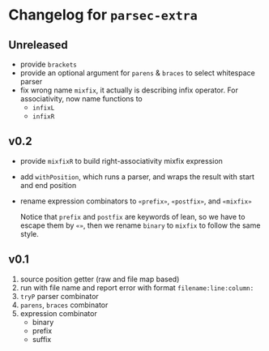# Changelog for `parsec-extra`

## Unreleased

- provide `brackets`
- provide an optional argument for `parens` & `braces` to select whitespace parser
- fix wrong name `mixfix`, it actually is describing infix operator. For associativity, now name functions to
  - `infixL`
  - `infixR`

## v0.2

- provide `mixfixR` to build right-associativity mixfix expression
- add `withPosition`, which runs a parser, and wraps the result with start and end position
- rename expression combinators to `«prefix»`, `«postfix»`, and `«mixfix»`

  Notice that `prefix` and `postfix` are keywords of lean, so we have to escape them by `«»`, then we rename `binary` to `mixfix` to follow the same style.

## v0.1

1. source position getter (raw and file map based)
2. run with file name and report error with format `filename:line:column:`
3. `tryP` parser combinator
4. `parens`, `braces` combinator
5. expression combinator
   - binary
   - prefix
   - suffix
